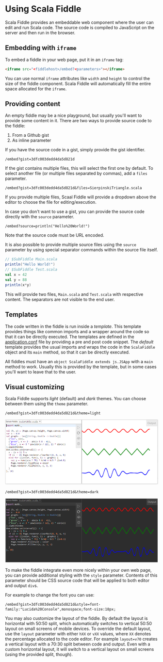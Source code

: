 # Using Scala Fiddle

Scala Fiddle provides an embeddable web component where the user can edit and run Scala code. The source code is
compiled to JavaScript on the server and then run in the browser.

## Embedding with `iframe`

To embed a fiddle in your web page, put it in an `iframe` tag:

```html
<iframe src="<fiddlehost>/embed?<parameters>"></iframe>
```

You can use normal `iframe` attributes like `width` and `height` to control the size of the fiddle component. Scala
Fiddle will automatically fill the entire space allocated for the `iframe`.

## Providing content

An empty fiddle may be a nice playground, but usually you'll want to provide some content in it. There are two ways
to provide source code to the fiddle:

1. From a Github gist
2. As inline parameter

If you have the source code in a gist, simply provide the gist identifier.

```
/embed?gist=3dfc003dedd4da5d821d
```

If the gist contains multiple files, this will select the first one by default. To select another file (or multiple 
files separated by commas), add a `files` parameter.

```
/embed?gist=3dfc003dedd4da5d821d&files=SierpinskiTriangle.scala
```

If you provide multiple files, Scaal Fiddle will provide a dropdown above the editor to choose the file for 
editing/execution.

In case you don't want to use a gist, you can provide the source code directly with the `source` parameter.

```
/embed?source=println("Hello%20World!")
```

Note that the source code must be URL encoded.

It is also possible to provide multiple source files using the `source` parameter by using special separator commands
within the source file itself.

```scala
// $SubFiddle Main.scala
println("Hello World!")
// $SubFiddle Test.scala
val x = 42
val y = 88
println(x*y)
```

This will provide two files, `Main.scala` and `Test.scala` with respective content. The separators are not visible to
the end user.

## Templates

The code written in the fiddle is run inside a _template_. This template provides things like common imports and a
wrapper around the code so that it can be directly executed. The templates are defined in the
[application.conf](server/src/main/resources/application.conf) file by providing a pre and post code snippet. The 
_default_ template provides the usual imports and wraps the code in the `ScalaFiddle` object and its `main` method, so
that it can be directly executed.

All fiddles must have an `object ScalaFiddle extends js.JSApp` with a `main` method to work. Usually this is provided
by the template, but in some cases you'll want to leave that to the user.

## Visual customizing 

Scala Fiddle supports _light_ (default) and _dark_ themes. You can choose between them using the `theme` parameter. 

```
/embed?gist=3dfc003dedd4da5d821d&theme=light
```
![light theme](./doc/images/screenshot-light.png)

```
/embed?gist=3dfc003dedd4da5d821d&theme=dark
```
![dark theme](./doc/images/screenshot-dark.png)

To make the fiddle integrate even more nicely within your own web page, you can provide additional styling with the
`style` parameter. Contents of this parameter should be CSS source code that will be applied to both editor and output
`div`s.

For example to change the font you can use:

```
/embed?gist=3dfc003dedd4da5d821d&style=font-family:"Lucida%20Console",monospace;font-size:18px;
```

You may also customize the layout of the fiddle. By default the layout is horizontal with 50:50 split, which
automatically switches to vertical 50:50 layout on small screens of mobile devices. To override the default layout,
use the `layout` parameter with either `hXX` or `vXX` values, where `XX` denotes the percentage allocated to the code
editor. For example `layout=v70` creates a vertical layout with a 70:30 split between code and output. Even with a 
custom horizontal layout, it will switch to a vertical layout on small screens (using the provided split, though).
